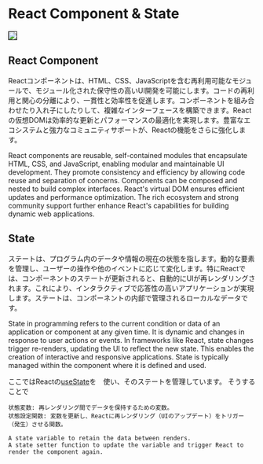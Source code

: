 # React Component  & State

<img src="https://github.com/airinterface/ethereum101/assets/2448586/d1014acb-30b8-4df6-be72-84db455f8689" style="max-width: 100%;border:  solid 1px black;" /> 


## React Component

Reactコンポーネントは、HTML、CSS、JavaScriptを含む再利用可能なモジュールで、モジュール化された保守性の高いUI開発を可能にします。コードの再利用と関心の分離により、一貫性と効率性を促進します。コンポーネントを組み合わせたり入れ子にしたりして、複雑なインターフェースを構築できます。Reactの仮想DOMは効率的な更新とパフォーマンスの最適化を実現します。豊富なエコシステムと強力なコミュニティサポートが、Reactの機能をさらに強化します。


React components are reusable, self-contained modules that encapsulate HTML, CSS, and JavaScript, enabling modular and maintainable UI development. They promote consistency and efficiency by allowing code reuse and separation of concerns. Components can be composed and nested to build complex interfaces. React's virtual DOM ensures efficient updates and performance optimization. The rich ecosystem and strong community support further enhance React's capabilities for building dynamic web applications.


## State

ステートは、プログラム内のデータや情報の現在の状態を指します。動的な要素を管理し、ユーザーの操作や他のイベントに応じて変化します。特にReactでは、コンポーネントのステートが更新されると、自動的にUIが再レンダリングされます。これにより、インタラクティブで応答性の高いアプリケーションが実現します。ステートは、コンポーネントの内部で管理されるローカルなデータです。

State in programming refers to the current condition or data of an application or component at any given time. It is dynamic and changes in response to user actions or events. In frameworks like React, state changes trigger re-renders, updating the UI to reflect the new state. This enables the creation of interactive and responsive applications. State is typically managed within the component where it is defined and used.

ここではReactの[useState](https://react.dev/learn/state-a-components-memory)を　使い、そのステートを管理しています。
そうすることで

    
    状態変数: 再レンダリング間でデータを保持するための変数。
    状態設定関数: 変数を更新し、Reactに再レンダリング（UIのアップデート）をトリガー（発生）させる関数。

    A state variable to retain the data between renders.
    A state setter function to update the variable and trigger React to render the component again.


